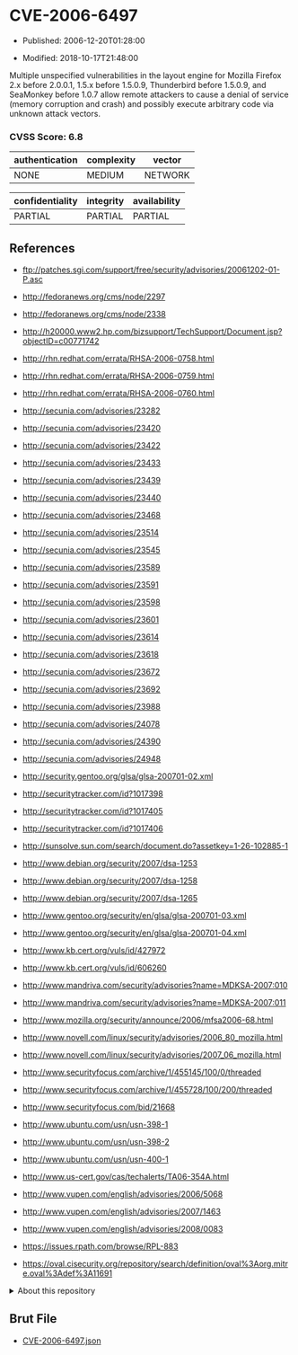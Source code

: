 # CVE-2006-6497

- Published: 2006-12-20T01:28:00

- Modified: 2018-10-17T21:48:00

Multiple unspecified vulnerabilities in the layout engine for Mozilla Firefox 2.x before 2.0.0.1, 1.5.x before 1.5.0.9, Thunderbird before 1.5.0.9, and SeaMonkey before 1.0.7 allow remote attackers to cause a denial of service (memory corruption and crash) and possibly execute arbitrary code via unknown attack vectors.

### CVSS Score: **6.8**

| authentication | complexity | vector |
| --- | --- | --- |
| NONE | MEDIUM | NETWORK |

| confidentiality | integrity | availability |
| --- | --- | --- |
| PARTIAL | PARTIAL | PARTIAL |

## References

* ftp://patches.sgi.com/support/free/security/advisories/20061202-01-P.asc

* http://fedoranews.org/cms/node/2297

* http://fedoranews.org/cms/node/2338

* http://h20000.www2.hp.com/bizsupport/TechSupport/Document.jsp?objectID=c00771742

* http://rhn.redhat.com/errata/RHSA-2006-0758.html

* http://rhn.redhat.com/errata/RHSA-2006-0759.html

* http://rhn.redhat.com/errata/RHSA-2006-0760.html

* http://secunia.com/advisories/23282

* http://secunia.com/advisories/23420

* http://secunia.com/advisories/23422

* http://secunia.com/advisories/23433

* http://secunia.com/advisories/23439

* http://secunia.com/advisories/23440

* http://secunia.com/advisories/23468

* http://secunia.com/advisories/23514

* http://secunia.com/advisories/23545

* http://secunia.com/advisories/23589

* http://secunia.com/advisories/23591

* http://secunia.com/advisories/23598

* http://secunia.com/advisories/23601

* http://secunia.com/advisories/23614

* http://secunia.com/advisories/23618

* http://secunia.com/advisories/23672

* http://secunia.com/advisories/23692

* http://secunia.com/advisories/23988

* http://secunia.com/advisories/24078

* http://secunia.com/advisories/24390

* http://secunia.com/advisories/24948

* http://security.gentoo.org/glsa/glsa-200701-02.xml

* http://securitytracker.com/id?1017398

* http://securitytracker.com/id?1017405

* http://securitytracker.com/id?1017406

* http://sunsolve.sun.com/search/document.do?assetkey=1-26-102885-1

* http://www.debian.org/security/2007/dsa-1253

* http://www.debian.org/security/2007/dsa-1258

* http://www.debian.org/security/2007/dsa-1265

* http://www.gentoo.org/security/en/glsa/glsa-200701-03.xml

* http://www.gentoo.org/security/en/glsa/glsa-200701-04.xml

* http://www.kb.cert.org/vuls/id/427972

* http://www.kb.cert.org/vuls/id/606260

* http://www.mandriva.com/security/advisories?name=MDKSA-2007:010

* http://www.mandriva.com/security/advisories?name=MDKSA-2007:011

* http://www.mozilla.org/security/announce/2006/mfsa2006-68.html

* http://www.novell.com/linux/security/advisories/2006_80_mozilla.html

* http://www.novell.com/linux/security/advisories/2007_06_mozilla.html

* http://www.securityfocus.com/archive/1/455145/100/0/threaded

* http://www.securityfocus.com/archive/1/455728/100/200/threaded

* http://www.securityfocus.com/bid/21668

* http://www.ubuntu.com/usn/usn-398-1

* http://www.ubuntu.com/usn/usn-398-2

* http://www.ubuntu.com/usn/usn-400-1

* http://www.us-cert.gov/cas/techalerts/TA06-354A.html

* http://www.vupen.com/english/advisories/2006/5068

* http://www.vupen.com/english/advisories/2007/1463

* http://www.vupen.com/english/advisories/2008/0083

* https://issues.rpath.com/browse/RPL-883

* https://oval.cisecurity.org/repository/search/definition/oval%3Aorg.mitre.oval%3Adef%3A11691

<details>
<summary>About this repository</summary> 

  This repository is part of the project [Live Hack CVE](https://github.com/Live-Hack-CVE). Main website can be found [www.live-hack.org](https://www.live-hack.org) 
  
  Made by [Sn0wAlice](https://github.com/Sn0wAlice) for the people that care about security and need to have a feed of the latest CVEs. Hope you enjoy it, don't forget to star the repo and follow me on [Twitter](https://twitter.com/Sn0wAlice) and [Github](https://github.com/Sn0wAlice). And that is my [personnal website](https://www.alice-snow.me/)

  - [Home Page](https://github.com/Live-Hack-CVE)
  - [Framework](https://github.com/Live-Hack-CVE/cve-framework)
  - [CVE database](https://github.com/Live-Hack-CVE/full_database)
  - [Changelog](https://github.com/Live-Hack-CVE/Changelog)
</details>

## Brut File

* [CVE-2006-6497.json](https://raw.githubusercontent.com/Live-Hack-CVE/full_database/main/cves/2006/CVE-2006-6497.json)

